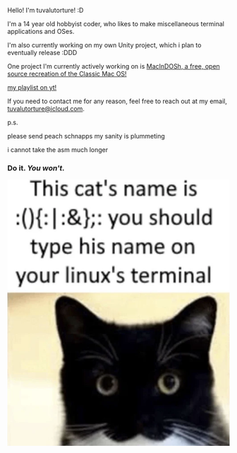 Hello! I'm tuvalutorture! :D

I'm a 14 year old hobbyist coder, who likes to make miscellaneous terminal applications and OSes. 

I'm also currently working on my own Unity project, which i plan to eventually release :DDD

One project I'm currently actively working on is [MacInDOSh, a free, open source recreation of the Classic Mac OS!](https://github.com/turrnutorg/MacInDOSh)

[my playlist on yt!](https://www.youtube.com/playlist?list=PLmJ5F-0P_7Fos94aCj0AHz82Fozx6nWkU)

If you need to contact me for any reason, feel free to reach out at my email, tuvalutorture@icloud.com.

p.s.

please send peach schnapps my sanity is plummeting 

i cannot take the asm much longer

### Do it. ***You won't.***
![KITTY.](FORKBOMB_CAT.png)
